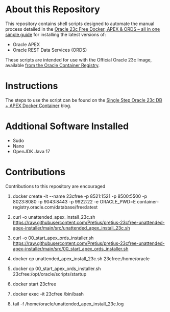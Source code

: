 # About this Repository
This repository contains shell scripts designed to automate the manual process detailed in the [Oracle 23c Free Docker, APEX & ORDS – all in one simple guide](https://pretius.com/blog/oracle-apex-docker-ords/) for installing the latest versions of:

- Oracle APEX 
- Oracle REST Data Services (ORDS)

These scripts are intended for use with the Official Oracle 23c Image, available [from the Oracle Container Registry](https://container-registry.oracle.com/).


# Instructions
The steps to use the script can be found on the [Single Step Oracle 23c DB + APEX Docker Container](https://mattmulvaney.hashnode.dev/single-step-oracle-23c-db-apex-docker-container) blog.

# Addtional Software Installed

- Sudo
- Nano
- OpenJDK Java 17

# Contributions
Contributions to this repository are encouraged

1. docker create -it --name 23cfree -p 8521:1521 -p 8500:5500 -p 8023:8080 -p 9043:8443 -p 9922:22 -e ORACLE_PWD=E container-registry.oracle.com/database/free:latest
2. curl -o unattended_apex_install_23c.sh https://raw.githubusercontent.com/Pretius/pretius-23cfree-unattended-apex-installer/main/src/unattended_apex_install_23c.sh
3. curl -o 00_start_apex_ords_installer.sh https://raw.githubusercontent.com/Pretius/pretius-23cfree-unattended-apex-installer/main/src/00_start_apex_ords_installer.sh
4. docker cp unattended_apex_install_23c.sh 23cfree:/home/oracle
5. docker cp 00_start_apex_ords_installer.sh 23cfree:/opt/oracle/scripts/startup
6. docker start 23cfree


7. docker exec -it 23cfree /bin/bash
8. tail -f /home/oracle/unattended_apex_install_23c.log
